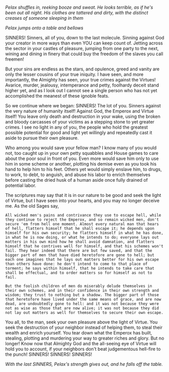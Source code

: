 _Pelax shuffles in, reeking booze and sweat. He looks terrible, as if he's been out all night. His clothes are tattered and dirty, with the distinct creases of someone sleeping in them_

_Pelax jumps onto a table and bellows_

SINNERS! Sinners, all of you, down to the last molecule. Sinning against God your creator in more ways than even YOU can keep count of. Jetting across the sector in your castles of pleasure, jumping from one party to the next, wining and dining in finery that could buy the freedom of the slaves you call freemen!

But your sins are endless as the stars, and opulence, greed and vanity are only the lesser cousins of your true iniquity. I have seen, and more importantly, the Almighty has seen, your true crimes against the Virtues! Avarice, murder, jealousy, intemperance and petty, foolhardy deceit stand higher yet, and as I look out I cannot see a single person who has not yet accomplished the meanest of these ignoble feats.

So we continue where we began: SINNERS! The lot of you. Sinners against the very nature of humanity itself! Against God, the Emperox and Virtue itself! You leave only death and destruction in your wake, using the broken and bloody carcasses of your victims as a stepping stone to yet greater crimes. I see no light in any of you, the people who hold the greatest possible potential for good and light yet willingly and repeatedly cast it aside to pursue their own pleasure.

Who among you would save your fellow man? I know many of you would not, too caught up in your own petty squabbles and House games to care about the poor soul in front of you. Even more would save him only to use him in some scheme or another, plotting his demise even as you took his hand to help him to his feet. Others yet would simply enslave him, to drugs, to work, to debt, to anguish, and abuse his labor to enrich themselves before casting the dried husk of a human aside once fully drained of potential labor.

The scriptures may say that it is in our nature to be good and seek the light of Virtue, but I have seen into your hearts, and you may no longer deceive me. As the old Sages say,

```
All wicked men's pains and contrivance they use to escape hell, while they continue to reject the Emperox, and so remain wicked men, don't secure 'em from hell one moment. Almost every natural man that hears of hell, flatters himself that he shall escape it; he depends upon himself for his own security; he flatters himself in what he has done, in what he is now doing, or what he intends to do; everyone lays out matters in his own mind how he shall avoid damnation, and flatters himself that he contrives well for himself, and that his schemes won't fail. They hear indeed that there are but few saved, and that the bigger part of men that have died heretofore are gone to hell; but each one imagines that he lays out matters better for his own escape than others have done: he don't intend to come to that place of torment; he says within himself, that he intends to take care that shall be effectual, and to order matters so for himself as not to fail.

But the foolish children of men do miserably delude themselves in their own schemes, and in their confidence in their own strength and wisdom; they trust to nothing but a shadow. The bigger part of those that heretofore have lived under the same means of grace, and are now dead, are undoubtedly gone to hell: and it was not because they were not as wise as those that are now alive; it was not because they did not lay out matters as well for themselves to secure their own escape.
```

You all, to the man, seek your own pleasure above the light of Virtue. You seek the destruction of your neighbor instead of helping them, to steal their wealth and enrich yourself. You tear down what the Emperox has built, stealing, plotting and murdering your way to greater riches and glory. But no longer! Know now that Almighty God and the all-seeing eye of Virtue will hold you to account, if your neighbors don't beat judgementous hell-fire to the punch! SINNERS! SINNERS! SINNERS!

_With the last SINNERS, Pelax's strength gives out, and he falls off the table._